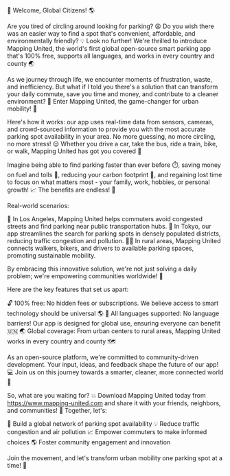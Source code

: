 🚀 Welcome, Global Citizens! 🌎

Are you tired of circling around looking for parking? 😩 Do you wish there was an easier way to find a spot that's convenient, affordable, and environmentally friendly? 💡 Look no further! We're thrilled to introduce Mapping United, the world's first global open-source smart parking app that's 100% free, supports all languages, and works in every country and county 🌏

As we journey through life, we encounter moments of frustration, waste, and inefficiency. But what if I told you there's a solution that can transform your daily commute, save you time and money, and contribute to a cleaner environment? 💪 Enter Mapping United, the game-changer for urban mobility! 🚀

Here's how it works: our app uses real-time data from sensors, cameras, and crowd-sourced information to provide you with the most accurate parking spot availability in your area. No more guessing, no more circling, no more stress! 😌 Whether you drive a car, take the bus, ride a train, bike, or walk, Mapping United has got you covered 🚌

Imagine being able to find parking faster than ever before ⏱️, saving money on fuel and tolls 💸, reducing your carbon footprint 🌿, and regaining lost time to focus on what matters most - your family, work, hobbies, or personal growth! 📈 The benefits are endless! 🤯

Real-world scenarios:

🚗 In Los Angeles, Mapping United helps commuters avoid congested streets and find parking near public transportation hubs.
🚌 In Tokyo, our app streamlines the search for parking spots in densely populated districts, reducing traffic congestion and pollution.
🏃‍♂️ In rural areas, Mapping United connects walkers, bikers, and drivers to available parking spaces, promoting sustainable mobility.

By embracing this innovative solution, we're not just solving a daily problem; we're empowering communities worldwide! 🌈

Here are the key features that set us apart:

🔓 100% free: No hidden fees or subscriptions. We believe access to smart technology should be universal 🌎
💬 All languages supported: No language barriers! Our app is designed for global use, ensuring everyone can benefit 🇺🇳
🌏 Global coverage: From urban centers to rural areas, Mapping United works in every country and county 🗺️

As an open-source platform, we're committed to community-driven development. Your input, ideas, and feedback shape the future of our app! 💻 Join us on this journey towards a smarter, cleaner, more connected world 🌈

So, what are you waiting for? 💥 Download Mapping United today from https://www.mapping-united.com and share it with your friends, neighbors, and communities! 🤩 Together, let's:

🚀 Build a global network of parking spot availability
💡 Reduce traffic congestion and air pollution
📈 Empower commuters to make informed choices
🌎 Foster community engagement and innovation

Join the movement, and let's transform urban mobility one parking spot at a time! 🚀